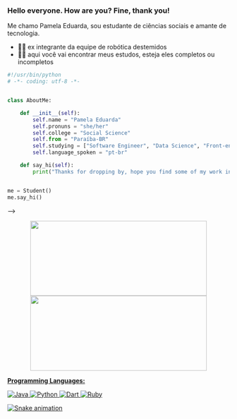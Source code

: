 
### Hello everyone. How are you? Fine, thank you!

Me chamo Pamela Eduarda, sou estudante de ciências sociais e amante de tecnologia.

- 🐱‍🚀 ex integrante da equipe de robótica destemidos
- 🐱‍👓 aqui você vai encontrar meus estudos, esteja eles completos ou incompletos

```python
#!/usr/bin/python
# -*- coding: utf-8 -*-


class AboutMe:

    def __init__(self):
        self.name = "Pamela Eduarda"
        self.pronuns = "she/her"
        self.college = "Social Science"
        self.from = "Paraíba-BR"
        self.studying = ["Software Engineer", "Data Science", "Front-end", "Web Development"]
        self.language_spoken = "pt-br"

    def say_hi(self):
        print("Thanks for dropping by, hope you find some of my work interesting.")


me = Student()
me.say_hi()
```

-->
<div align="center">
  <a href="https://github.com/p4mpam">
  <img height="170em" width="400" src="https://github-readme-stats.vercel.app/api?username=p4mpam&show_icons=true&theme=dracula&include_all_commits=true&count_private=true"/>
  <img height="170em" width="400" src="https://github-readme-stats.vercel.app/api/top-langs/?username=p4mpam&layout=compact&langs_count=7&theme=dracula"/>
 </div>

**Programming Languages:**

![Java](https://img.shields.io/badge/Code-Java-informational?style=flat&logo=java&logoColor=white&color=eb389d)
![Python](https://img.shields.io/badge/Code-Python-informational?style=flat&logo=python&logoColor=white&color=eb389d)
![Dart](https://img.shields.io/badge/Code-Dart-informational?style=flat&logo=dart&logoColor=white&color=eb389d)
![Ruby](https://img.shields.io/badge/Code-Ruby-informational?style=flat&logo=ruby&logoColor=white&color=eb389d)

![Snake animation](https://github.com/p4mpam/p4mpam/blob/output/github-contribution-grid-snake.svg)
  
<!--
  <div style="display: inline_block"><br>
    <img align="left" alt="Pam-Python" height="30" width="40" src="https://cdn.jsdelivr.net/gh/devicons/devicon/icons/python/python-original.svg">
     <img align="left" alt="Pam-Java" height="30" width="40" src="https://cdn.jsdelivr.net/gh/devicons/devicon/icons/java/java-original.svg">
     <img align="left" alt="Pam-JavaScript" height="30" width="40" src="https://cdn.jsdelivr.net/gh/devicons/devicon/icons/javascript/javascript-original.svg">
     <img align="left" alt="Pam-HTML" height="30" width="40" src="https://cdn.jsdelivr.net/gh/devicons/devicon/icons/html5/html5-original.svg">
     <img align="left" alt="Pam-CSS" height="30" width="40" src="https://cdn.jsdelivr.net/gh/devicons/devicon/icons/css3/css3-original.svg">
     <img align="left" alt="Pam-Dart" height="30" width="40" src="https://cdn.jsdelivr.net/gh/devicons/devicon/icons/dart/dart-original.svg">
  </div>
-->
  
<!--
**p4mpam/p4mpam** is a ✨ _special_ ✨ repository because its `README.md` (this file) appears on your GitHub profile.

Here are some ideas to get you started:

- 🔭 I’m currently working on ...
- 🌱 I’m currently learning ...
- 👯 I’m looking to collaborate on ...
- 🤔 I’m looking for help with ...
- 💬 Ask me about ...
- 📫 How to reach me: ...
- 😄 Pronouns: ...
- ⚡ Fun fact: ...
-->

